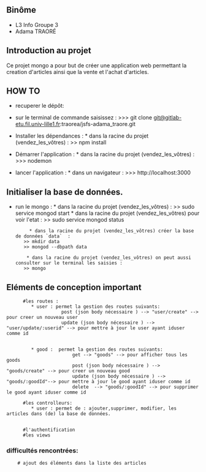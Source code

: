 ## Binôme

- L3 Info Groupe 3
- Adama TRAORÉ


## Introduction au projet
Ce projet mongo a pour but de créer une application web permettant la creation d'articles ainsi que la vente et l'achat d'articles.


## HOW TO
  * recuperer le dépôt:

  * sur le terminal de commande saisissez :
          >>> git clone git@gitlab-etu.fil.univ-lille1.fr:traorea/jsfs-adama_traore.git

  * Installer les dépendances :
            * dans la racine du projet (vendez_les_vôtres) :
            >> npm install

  * Démarrer l'application :
            * dans la racine du projet (vendez_les_vôtres) :
            >>> nodemon

  * lancer l'application :
            * dans un navigateur :
            >>> http://localhost:3000

##  Initialiser la base de données.
   * run le mongo :
             * dans la racine du projet (vendez_les_vôtres) :
            >> sudo service mongod start
             * dans la racine du projet (vendez_les_vôtres) pour voir l'etat  :
            >> sudo service mongod status

              * dans la racine du projet (vendez_les_vôtres) créer la base de données `data`  :
            >> mkdir data
            >> mongod --dbpath data

             * dans la racine du projet (vendez_les_vôtres) on peut aussi consulter sur le terminal les saisies :
            >> mongo



## Eléments de conception important
          #les routes :
             * user : permet la gestion des routes suivants:
                        post (json body nécessaire ) --> "user/create" --> pour creer un nouveau user
                        update (json body nécessaire ) --> "user/update/:userid" --> pour mettre à jour le user ayant iduser comme id
        

             * good :  permet la gestion des routes suivants:
                            get --> "goods" --> pour afficher tous les goods
                            post (json body nécessaire ) --> "goods/create" --> pour creer un nouveau good
                            update (json body nécessaire ) --> "goods/:goodId"--> pour mettre à jour le good ayant iduser comme id
                            delete  --> "goods/:goodId" --> pour supprimer le good ayant iduser comme id

          #les controlleurs:
             * user : permet de : ajouter,supprimer, modifier, les articles dans (de) la base de données.


          #l'authentification
          #les views


### difficultés rencontrées:
        # ajout des éléments dans la liste des articles